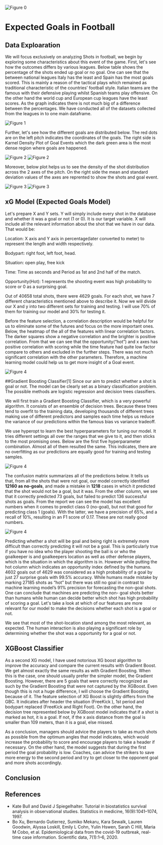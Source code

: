![Figure 0](https://github.com/tekinuyan/ML-Studies/blob/main/Sports%20Analytics/Sports%20Analytics%20Reoport_pics/image001.png)
# Expected Goals in Football

## Data Exploaration

We will focus exclusively on analyzing Shots in football, we begin by exploring some characteristics about this event of the game.
First, let's see how the outcomes differs by various leagues. Below table shows the percentage of the shots ended up goal or no goal. One can see that the between national leagues Italy has the least and Spain has the most goals scored. This is mainly a reason of the tactical plays which remained as traditional characteristic of the countries’ football style. Italian teams are the famous with their defensive playing whilst Spanish teams play offensive. On the other hand the world cup and European cup leagues have the least scores. As the graph indicates there is not much big of a difference between the percentages. We have conducted all of the datasets collected from the leagues in to one main dataframe. 

![Figure 1](https://github.com/tekinuyan/ML-Studies/blob/main/Sports%20Analytics/Sports%20Analytics%20Reoport_pics/image002.png)

Further, let's see how the different goals are distributed below. The red dots are on the left pitch indicates the coordinates of the goals. The right side is Karnel Density Plot of Goal Events which the dark green area is the most dense region where goals are happened. 

![Figure 2](https://github.com/tekinuyan/ML-Studies/blob/main/Sports%20Analytics/Sports%20Analytics%20Reoport_pics/image004.png)
![Figure 2](https://github.com/tekinuyan/ML-Studies/blob/main/Sports%20Analytics/Sports%20Analytics%20Reoport_pics/image006.png)

Moreover, below plot helps us to see the density of the shot distribution across the 2 axes of the pitch. On the right side the mean and standard deviation values of the axes are reprented to show the shots and goal event.

![Figure 3](https://github.com/tekinuyan/ML-Studies/blob/main/Sports%20Analytics/Sports%20Analytics%20Reoport_pics/image008.png)
![Figure 3](https://github.com/tekinuyan/ML-Studies/blob/main/Sports%20Analytics/Sports%20Analytics%20Reoport_pics/image010.png)

## xG Model (Expected Goals Model)

Let's prepare X and Y sets. Y will simply include every shot in the database and whether it was a goal or not (1 or 0). It is our target variable. X will include all the relevant information about the shot that we have in our data. That would be:

Location: X axis and Y axis in percentage(later converted to meter) to represent the length and width respectively.

Bodypart: right foot, left foot, head. 

Situation: open play, free kick

Time: Time as seconds and Period as 1st and 2nd half of the match.

Opportunity(Hot): 1 represents the shooting event was high probability to score or 0 as a surprising goal.

Out of 40658 total shots, there were 4629 goals. For each shot, we have 7 different characteristics mentioned above to describe it. Now we will divide our X and y into two different sets for training and testing. I will use 70% of them for training our model and 30% for  testing it. 

Before the feature selection, a correlation description would be helpful for us to eliminate some of the futures and focus on the more important ones. Below, the heatmap of the all of the features with linear correlation factors. The darker squares show a negative correlation and the brighter is positive correlation. From that we can see that the opportunity(“hot”) and x axes has positive correlation with scoring while the time feature had quite low factor compare to others and excluded in the further steps. There was not much significant correlation with the other parameters. Therefore, a machine learning model could help us to get more insight of a Goal event.

![Figure 4](https://github.com//tekinuyan/ML-Studies/blob/main/Sports%20Analytics/Sports%20Analytics%20Reoport_pics/image012.png)


##Gradient Boosting Classifier[1]
Since our aim to predict whether a shot is goal or not. The model can be clearly set as a binary classification problem. The possible methods are logistic regression and decision trees classifiers.

We will first train a Gradient Boosting Classifier, which is a very powerful algorithm. It consists of an ensemble of decision trees. Because these trees tend to overfit to the training data, developing thousands of different trees making use of different predictors and samples each time helps us reduce the variance of our predictions within the famous bias vs variance tradeoff.

We use hyperopt to learn the best hyperparameters for tuning our model. It tries different settings all over the ranges that we give to it, and then sticks to the most promising ones. Below are the first five hyperparameter combination. Almost all of them resulted the same. This indicates, there are no overfitting as our predictions are equally good for training and testing samples.

![Figure 4](https://github.com//tekinuyan/ML-Studies/blob/main/Sports%20Analytics/Sports%20Analytics%20Reoport_pics/image014.png)

The confusion matrix summarizes all of the predictions below. It tells us that, from all the shots that were not goal, our model correctly identified **12160 as no-goals**, and made a mistake in **1218** cases in which it predicted that the shot would not be a goal, but it was. From the other column, we see that it correctly predicted 73 goals, but failed to predict 136 successful shots as goals. From the report we can see the model has excellent numbers when it comes to predict class 0 (no-goal), but not that good for predicting class 1 (goals). With the latter, we have a precision of 65%, and a recall of 10%, resulting in an F1 score of 0.17. These are not really good numbers.

![Figure 4](https://github.com//tekinuyan/ML-Studies/blob/main/Sports%20Analytics/Sports%20Analytics%20Reoport_pics/image016.png)

 
Predicting whether a shot will be goal and being right is extremely more difficult than correctly predicting it will not be a goal. This is particularly true if you have no idea who the player shooting the ball is or who the goalkeeper is and goalkeepers location as well as other defense players, which is the situation in which the algorithm is in. However while putting the hot column which indicates an opportunity index defined by the humans. 4602 goals out of 4629 was considered as a high probability of a goal by just 27 surprise goals with 99.5% accuracy. While humans made mistake by marking 27185 shots as “hot” but there was still no goal in contrast to machine learning model’s 91% precision for forecasting the non-goal shots. One can conclude that machines are predicting the non- goal shots better than humans while human can decide better which shot has high probability of scoring a goal. 
Let's take a look at which of our features are more relevant for our model to make the decisions whether each shot is a goal or not.



We see that most of the shot-location stand among the most relevant, as expected. The human interaction is also playing a significant role by determining whether the shot was a opportunity for a  goal or not.

## XGBoost Classifier
As a second XG model, I have used notorious XG boost algorithm to improve the accuracy and compare the current results with Gradient Boost. We get almost exactly the same results as with Gradient Boosting. When this is the case, one should usually prefer the simpler model, the Gradient Boosting. However, there are 5 goals that were correctly recognized as such by the Gradient Boosting that were not captured by the XGBoost. Even though this is not a huge difference, I will choose the Gradient Boosting because of it.
The feature selection of XG Boost is slightly differs from the GBC. It indicates after header the situation (FreeKick ), 1st period and bodypart replaced (FreeKick and  Right Foot). 
On the other hand, the decision tree represented below by XGBoost model indicates that if a shot is marked as hot, it is a goal. If not, if the x axis distance from the goal is smaller than 109 meters, than it is a goal, else missed. 
 
As a conclusion, managers should advice the players to take as much shots as possible from the optimum angles that model indicates, which would increase the probability to score and encourage players to take a header if necessary. On the other hand, the model suggests that during the first period the goal probability is low. Coaches, can advice the strikers to save more energy to the second period and try to get closer to the opponent goal and more shots accordingly. 


## Conclusion



## References
* Kate Bull and David J Spiegelhalter. Tutorial in biostatistics survival analysis in observational studies. Statistics
in medicine, 16(9):1041–1074, 1997.
* Bo Xu, Bernardo Gutierrez, Sumiko Mekaru, Kara Sewalk, Lauren Goodwin, Alyssa Loskill, Emily L Cohn, Yulin
Hswen, Sarah C Hill, Maria M Cobo, et al. Epidemiological data from the covid-19 outbreak, real-time case
information. Scientific data, 7(1):1–6, 2020.
